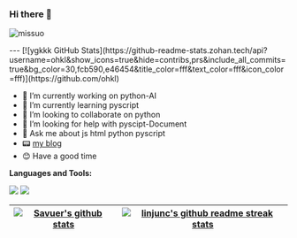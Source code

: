 ### Hi there 👋
<p align="left"> <img src="https://komarev.com/ghpvc/?username=ohkl&label=Profile%20views&color=0e75b6&style=flat" alt="missuo" /> </p>
---
[![ygkkk GitHub Stats](https://github-readme-stats.zohan.tech/api?username=ohkl&show_icons=true&hide=contribs,prs&include_all_commits=true&bg_color=30,fcb590,e46454&title_color=fff&text_color=fff&icon_color=fff)](https://github.com/ohkl)

- 🔭 I’m currently working on python-AI
- 🌱 I’m currently learning pyscript
- 👯 I’m looking to collaborate on python
- 🤔 I’m looking for help with pyscipt-Document
- 💬 Ask me about js html python pyscript
- 📟 <a href="https://cdn-1.cfd">my blog</a>
- 😊 Have a good time

**Languages and Tools:**  

[![](https://img.shields.io/badge/Windows-10-4e9eee?style=flat-square&logo=windows&logoColor=ffffff)](https://www.microsoft.com/windows/windows-10)
[![](https://img.shields.io/badge/IDE-VSCode-blue?style=flat-square&logo=visual-studio-code&logoColor=ffffff)](https://code.visualstudio.com/)



| <a href="https://github.com/ohkl"><img src="https://github-readme-stats.vercel.app/api?username=ohkl&show_icons=true&theme=radical"  alt="Savuer's github stats" data-canonical-src="https://github-readme-stats.vercel.app/api?username=linjunc&show_icons=true&theme=radical" style="max-width:100%;"></a> | <a href="https://github.com/ohkl"><img src="https://github-readme-stats.vercel.app/api/top-langs/?username=ohkl&layout=compact&theme=neon-dark&hide_border=true" alt="linjunc's github readme streak stats" data-canonical-src="https://github-readme-stats.vercel.app/api/top-langs/?username=linjunc&layout=compact&theme=neon-dark&hide_border=true" style="max-width:100%;"></a> |
| ------------------------------------------------------------ | ------------------------------------------------------------ |

